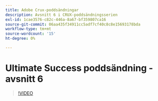 ```yaml
---
title: Adobe Crux-poddsändningar
description: Avsnitt 6 i CRUX-poddsändningsserien
exl-id: 1cae3576-c82c-446a-8a67-bf359807ca16
source-git-commit: 06aa435f34911cc5adf7cf40c8c8e15693178bda
workflow-type: tm+mt
source-wordcount: '15'
ht-degree: 0%

---
```


# Ultimate Success poddsändning - avsnitt 6

>[!VIDEO](https://video.tv.adobe.com/v/3429331?quality=12learn=on)
